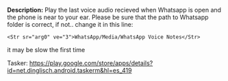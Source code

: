 **Description:**
Play the last voice audio recieved when Whatsapp is open and the phone is near to your ear.
Please be sure that the path to Whatsapp folder is correct, if not.. change it in this line:
```
<Str sr="arg0" ve="3">WhatsApp/Media/WhatsApp Voice Notes</Str>
```


it may be slow the first time

Tasker: https://play.google.com/store/apps/details?id=net.dinglisch.android.taskerm&hl=es_419
